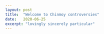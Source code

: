 ```yaml
---
layout: post
title:  "Welcome to Chinmoy controversies"
date:   2020-06-25
excerpt: "lovingly sincerely particular"
---
```

